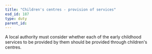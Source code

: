```yaml
---
title: "Children's centres - provision of services"
esd_id: 187
type: duty
parent_id:  
---
```


A local authority must consider whether each of the early childhood services to be provided by them should be provided through  children's centres.

